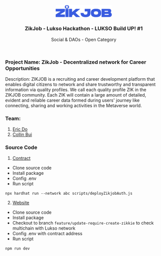 <div align="center">
  <a href="https://zikjob.com">
    <img src="./images/logo.svg" alt="Logo" width="180">
  </a>

  <h3 align="center">ZikJob - Lukso Hackathon - LUKSO Build UP! #1</h3>
  <p align="center">
    Social & DAOs - Open Category
  </p>
</div>
<br />

### Project Name: ZikJob - Decentralized network for Career Opportunities

Description: ZIKJOB is a recruiting and career development platform that enables digital citizens to network and share trustworthy and transparent information via quality profiles. We call each quality profile ZIK in the ZIKJOB community. Each ZIK will contain a large amount of detailed, evident and reliable career data formed during users' journey like connecting, sharing and working activities in the Metaverse world.

### Team:

1. [Eric Do](https://t.me/ericzjs)
2. [Collin Bui](https://t.me/Collinbxx)

### Source Code

1. [Contract](https://github.com/zikjob-labs/contracts)

- Clone source code
- Install package
- Config .env
- Run script
```
npx hardhat run --network abc scripts/deployZikjobAuth.js
```

2. [Website](https://github.com/zikjob-labs/website)

- Clone source code
- Install package
- Checkout to branch `feature/update-require-create-zikkie` to check multichain with Lukso network
- Config .env with contract address
- Run script
```
npm run dev
```
